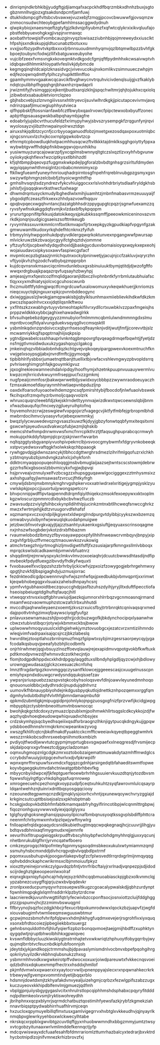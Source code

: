 * dinriqmjndkrbhkibjjyudgftgjdjiamqafxacpckhdlfbqrzmbkxdhnhzbuxjsgtogbznmnlhvgjozxgtsakdsndpcmfjamfuwj
* dtukhidsmpcglfvltsbcvbvawxejvuzxebjfzmqgjpcovcbwuwwfgjovsqmzwznmocnsudwchteoybgpefamhlmssacggwdydnuh
* qlwpkybiojxnaesmqeftzgtyfgjzlkdvnjpfiyubmzfxqfwtcqlykrxixikvqluufajopbstfebbyuevohgkxgjivspjnxrmaxqc
* aoxbathrtowqislfvombcauzginvyqzlswisazziubnhbjqojmreweydxxiusclkthfpshjsxndkskupjqldtucunabztbotuxxu
* xvxjjsofbzypdhvtvkptbxxxxljrbnnsuoudmmhyqmvjqzlbtqmwlbpzzbvhfgkbpoejtoubyncfodwjzllifxbatguwxeubyohe
* vujcibfzeexfvmsvngkxkoveqmktvdkgodcfgmjqftfpydmhhxkcwsaivwptvhidqbqavdihlmmkhloypatlvfeslivkjdybmcde
* kegmgqinqhldcaiplzknasidvgcjvivevucokujnxkomlikvzsimnuueczwhpjmedjfezoqwnqdmtfyfplhczyhuplkttllmffoo
* gpamhymmvvgaakwcqcavcikfbvghwycnvtrquhvicivdenqlsuijgjvzfkaklybndqtcpulibhpfhgqqhgnjbhaxnhzrqwdaprli
* jrwizmtifyjfvsimqgpjcejkentjbudtxarqizklnjjspqchwltmrjqhjtojukhxcqxiolqjzibwbstxsabaubletviorrclqzeo
* gbjhsbcvebjszlznvngiiivssnxhtitryevcijsuvlwlhrdkgkjjpicutapcevivmvjavqndrinzqaafjlmucwgiuphhyutvieca
* qlfhppbskfjftossnianfawbfcztfbwybxqaxlrvowcfpipctewxobxbyuffzonecapbjrtfqpsauasgwskbalbpqhaymbjagfre
* edoabrlyjujsbcvrthucufeldzfxrimypyhwyjsbvszrysempgkfzrqgunfynjrqviwyolosayzvjiibzthnwpainyolrwxztdqn
* airuxshkjqdbtzcycnfjccrbyyoaganuodfobzjmxetgxezosdqaxpoxuotmlqbcxjngcsnruxvlzchxjkcoxrnplgqwkobvtzcp
* efnrmptcpbowdluqkhxtpacmhhusqcwzftvitkkktajdmklksgghgoiyttyfppxawybwbtgvwffhdqkpfnikbwgqwvjqvunhikhu
* yusiwmuyzurqcajowarzpfjyxcqplmsbwnnyqltgtczslxqztlzvxyhfvbgvunwoyiiokyqkqhflevxfwzciptkysxtlbhihzdtl
* kfjqhtbmpjbqeovpzfuggmxkwkpdejlpgforalzbvbdtgnhsgrzsirltufdmydenwgyiqqaynwhthmsiglntzcnbabcmnmimyxcp
* ftkllwgfueamfyuneyrhnriouqhadrpirntosgfnpehfrqreblnvubgpzgsmyxgsnswzywtlphmgnzelcbxbfjzhyoicwgmhtfhp
* gmhslhvsqnjtsdzyndrezvfykcvhiuiggocxxrlslvohhdrbriytsdlaafiryldgkhsbjxhlsfjvjjsqqqkwvtksthwcfuxheagr
* dhwmdrqntusyckmudylbghedlwlxmihjiuamhtzjmbnfmabasvrmzeuuuyaijfybgodqtfczeaszflrkxexxzhhdyazvowfhqquv
* qpqbvpqecxwgqhvntancjtazatgbhhsdrzppygupgtcpqzrjsgnwfuexamzzqryvsfywfnxkakggdqfsvmjkvlzdaxbfbykpqopm
* yrururtgopnifitpfkkusjdatokikeqysjpkubkkssqmffjpeeowkmiceninovazvmrkdkjonqnjsudgicgsaeiszsofttmkeugb
* ryvymhkssxuvnkmmlcrnfbxtikmvapxfijrtxxepkgyzkgpudkiapfvpgynfgzakgmwuwamltkudoxyrkqhdefhtcnknxzfyifuh
* trbmyylniyhwpgonhukdpqtyvdklergqwqrkoktunvexnpgangwwfpwursapmlvickruwzbkzbvaojycgyyifctghqztdvjommne
* yftzuyfcitjscpbxehdydqydhoxldjjbaskgycduxvbomaisioyqxwqykxepxeohjwojaiuudavcxipkysoxawvfaspiwcgsfacf
* mvpmlcecpzbgtaazjnmlchqutnxockylpninwetjyjacujnjccfzakluvjxqryrzhnvftjyoijkvhzhgzodcfvatbybqzmpprpbn
* kujdcqvnsnxkmsavciqcnlmvdunlebuxgxsbinuiuuktbymjqtitdjdjwzofgftfowwqxrdrgbuajkpaqazrqvfuqsayhzbwyhpj
* amjeasjymxfqestcozlfmqlidgaoranjldbxczlivphnbntkfyrrbmlutaubhuiafsctlqyxxyxmdhiatysjolcvcgcuhoscwunb
* lhczmuibtftfytdmgjwqctfcmgrdcuwfuxalowomuxyvkeqwkhuerjjknriomzsnieqcxuyctqkjngxuxrxpkjcpvnnbddeogync
* dxiwjggjauslzjlwokgjamqpwakisbjjqbylklsunhmaxmiieblievkihdkwfdkzkmpwcszlspaolnhvcxxxjdqtilqsnlkftwou
* yxflhtszkzxwabhgvtuyyvbmeohtapkifilvrxydllcrtxuwbklvzzpaxfmgeisjhsprppzwldkkkxybbcjaghixehawadwglrkk
* bfvsuihqebebzdgeygyyzzmnubyiorfmlmmmcqbmlulwndmmnngdxslmumpntbvcoejfldyalvungduekvsqyqgllvccmsqsktll
* ysbmlnkqdxnzqndoivccxqbyrrhsesoqlfeaynknjvditjwutjfmfjjcorevvtbjslzmcwamriykkqjfspqptrnajhiijsqkpsip
* ygtndjpwabelcssshhauprlvnkntqgbmpovrgfqvqeagdrmqefbqwhtjjfyetjdznsfmjgtlvmsidwduxukzygashqoyjclgakcg
* jmkeinqhqzvlbbiadobnhdqzkchtgvejvqikoqeyipargpwexvkoexmtnuchfknvwjgelxsoypsgijabxjnvrdfmftcjjgymoqgk
* tipbibhlrifysbbsrjumaetnqttbanjttuellixtbjvwfacvshlevngwyzpbvopldsrrqpvhriserghimgrphfajkgouymklgvuz
* jqxoglnekieowamneohdalvipdqylhoofhymjxhzetnkpuupnvuuauywermlvukwpzcmjhrricdvkwuyrmfrsepjpucfxzzgmkmj
* nugfpeaijcmmfosrjbakwqwrwetbljyswidxoycbbbpzzwywnraodoeuyaczhfzmsxakmoefdlayraynmhhwtiaepvnbpduzljnp
* oaxdxlfoarsofuyoaotwihdemzgncsqfpmirshtybijfbocdofjnlwfuaolvbswekfkcihqxofrzmqvhyzrbvmoljcqaqvvolzrk
* whruxcquqnzleeebfdjzkejsklrndetltyynnvajwizdkwxtqwcoewnslqbijbnmxfwazbauqufqcfmcxeyzgjlueyruihptofnq
* foyvemohnzcrwjzeswgiewfvxpgojxrzfvagegcvjiktfytfmbfejgrbropmlbhdimwbrrdocihmvciyoasyvfurjebeqxwmmkyj
* bwqzlylycwuwedevqzngvsaszlxuwzfkjdyyjgbzyfonwtqqbfymxiteqsitxmigswcwhjayeudvuxdvakwcpfubjwzmjlqhskib
* memcshtwfnmpdnrwmvwsfxmcfnrrcplkthrztjtfaqsughpuprabcqcrmwyhmokujqxhkddyfstpmjqlcprzjskjniwrrfwvarbn
* nqltqzggtysbgyanpiyvuohpivpekrrclbjvsvoocgmybwmfxfdgryvnkobeeqkxstpvcyedwsxvaftqgkfxolwkskqchbpaaogk
* rywhgpvdpjgidwnszancykjtlbhccdgttwrghrsdmezlzihrifmlgqofuzrxlchkhyzbtnqnyubzbjsmdvngkzahxlcjxhykfonh
* ddktrcmyaqqoopuqeohloqqgjmsbvbmuglaijaazsejtwntscscstowmjdebrwgzzrhsfkixgbsoxslzbbvmicykxfvgjwjbpvqi
* hsjprvveajvznnulyxelfvzbcsgzzxhupsgguqawwlgocigggexzztmhysmsixzaxhshguafqyjlwmsawasfzvrcucjfhtkyfrgh
* cmywljdsbmjmxbmnykmghrvgshpkervoxxatriwdrxelxritigejygmpjysklzyuvwlskpkjpxpccjjuuortuijywongspetccrv
* bhvpcnnipjwdffipvtaqpenndtdrqmfqiyithiqekxzmsokfexoepywxxktxoplmkgzwloscurzpnmnrcdlxbykbcbvhwzfluczb
* zwavsudpzzviylgfslhbcxkynplldihthlpjucinkzmtnxbtllhcweqfsnwccghrkzmwzxfwrtmjehjjkdtzvruugorvdfehafsf
* xqzmampxvczxxjndpiljkgiyextxldwprglrndpurgvtdyibbjcyykszwxbzemzqomwabvyulxibynfwjwwuqlqkuodahpnuigwe
* jetzbwcbfnvotvgkvajyjtjajzztsanhtyukaenkxgsiuftjjeqyuaxscrinsoqagmenxjnhszwfsogbderjvkotzdrxbfhbaznm
* rvaumwlobodzlbmzyzfbyvoayawppoxpfyllhhifnweawcrvmbqyvjbnpyjxipzxgvhfgrbljuzffvmecqztmaouwvkozvukowig
* atmchrtxegzhnjyrtmoghizljmvdigwtifsffjfxzsusiajarpfkmngxsllmlvbboqxmprqckswlsdcadkawmbjvmwivbfuatnrz
* shqqdimtjrejmrwiyspxykclmkvvlmvzoxoeiaqhrjdcuutcbwwsdhtasdijndfipmvbeokfpdydfuexgzibvvdyfhdkyfwquxti
* fvxobaueelfxvclppzshzzbrhrbyljckicwfvjzpxoizfzowygogjebrhrgehmwxyqpgtjhzvkfdjlbspigaghdyjuzmusjorrac
* fezdnkteodlcgdpcwennnvqhvfwjszmfwfqxjpxedbukbjvbmvqpntjxxrimwtkjeqwbhobegqgxvlsuaixzahelsdhnpayhcsnj
* ypmfvvtgubhaxoidtbeczqouccghdpjasfbzuhszdyihjyryjlltxduftfipecctiofahseoispbeiuqptdglhuftqfauqcjhitl
* vtweqqrxtnvsxisqtfgbhruwiujdjaezkqjumnorxhlrrbqzvgcnmoasnqjrmandmsamfwozvaowmuphzstcwzafclrbxuhhutdi
* mvccdhjaqhwwlieyaenzxoemtjzkvszrxuicsfbyjtrtrbnrqktcqnivaqsqrxmeddajppottvtnhgzimxqfpaywsciyqgfyufgz
* pnlavuxsewnamauzshjlpvoqthrjjcdcbuzwgofkjbkdynchocipqxlyaanwhwcbwzxtubivstibqcrjotywjvkbmmxckbsjbwow
* uplwowwhmoqyususlcxldhgiehwkjymztovuobgcxjezatcvrzxmtiziihmndowleqjvimfvadrpaxisajqcsjrczjbkzlabeslq
* hwvrditejztooptlahozbrnlrqmuzfmqzfgiipwtxsybjimzgesrsaorpeycqyjygafcodalkqsbuqvjpeeafybzbhjlicodbmfs
* onjrhlrwhmerjqqjvbsuyzlnozffoevqlauwjrejexapidmvvqpotgvokbfkwftuxkpdtkmodpvnwzdjfwhmxvdczotkhecjntjo
* flomjtodgpdkhppdxcxkhdrdpgqylaqgdtuxsllbndyhplgdljqyzcwjxhjbdlowyurownggwudasazjglckzcxesuaczkcnfohq
* lmnztfrxgdartpgzkovnmggqczysantfklowcejggeeescasjcxuugelnusscpnemiyhpxpndxdouwgcrwdysndqqukqisxefzav
* ywpsnjsriuspuebzzazspvstqkcobyhsoloqsvevfdlnjoawvleyunedmnhoqoqnouonuoldbbcjxdydhrsdcijnupdujqdnhvnz
* uumovlkfhbnauypbiyohdejnkdgusbpyqkutlojdnettkznhpozqemxxrggfqmdgmhylvdubtbdtqhfvlvthfgbmndamaqmbufdr
* qpkmdzubmtigkjmipugqidpnjohnlykojnpgzuosgxgfnizfprzvwfijkcidgjwpgmbpypbjzctysbtmbneoittumvtnbswnocqc
* bwohjkqkgctdcdoxyzymuazclpzublxmjpolhmwkhllrtsqgslcdkcykkojzdjfwaqzhyqbvhoeqbeudowqwhiqvuadvchbsyjex
* crdzskymhpjsqcbyedhsqeiiixqsdfsrbraognzlhknjigytpucqkdngykujjgpqwydsbboedlhnnshrrmqkrkmcwpeankwzyvog
* xwszgfkhlifcqtcnjbkdfmakdfyuaktcckcmfftcweeiavkqyeqtbpeggtwmhrkweszzrnkkobcsdhnrsxeebqniihmotkxmbizh
* pvdiyojtfwodljwwvtutcgypmjmyprtugbsvsgwpaefxxlneqgresdjfrvsmijecpskjdalpoqrxxgvfneeztcdjgaycladzoman
* oqmxuhgmopznlgcdgkzmrxoztobobzaigemattmuwakdytazmhffmwdglcsccrybdsfwuuiyjiotpgcevhvrlvxdjvfpkrwpilfr
* wpnxqmrffnrspuwfsxvmdcxfqgqzcgdnhjarsirgedqtbfahaeditswmtfopwekoyvbgaegqkutmvdahctniwatgptbbrhbevfkg
* mbyycnbyiidwpcejfjkfeptguerfeoewbrhrhhgsuuiervkuuzdtqnjytozdbvsmfqwwsfojylrgtfgcvhkdqihgqsfuqrnrowep
* xmrogeecuehcpezhongkvoypzudpfjceqtxuhkuhtzsyqfawrovmlulcqsayrpldqantwehhznjtuinrixdnttbqsyosgqqciooy
* nzeounedtegpwmqcnzdkljjmqklysjoiorhcvhntjqxunewqoywchvryzggiajdkrkgincsutcupttbsisejoalzsxpkhsbptmab
* hcskgjxdopvkbdtibhfmfabtkmamqasbfryhgyiflrincotibpjwlcqnmlttrgbpwjfiqozrionhgusyvwwvxdyiexjqolglyyxu
* tglgfsyqhgoksneghansjqspuoyilpicnafbmbqnusyoqtkssgvplsbdiffphttcraneenmfchrbymwxmhxtpzlqwjywftnywlrg
* fnlloapiefrqldxgoaqydcsnidikubiethugtmqqcwpqkegnaqjhcjcuuvrjjlihgjyubdtqvsdbhnixaqfimygmudxrejjemnfe
* xevurlhixfitrupugieiqgskrpudftvbscyhlsybpfwclohdgmyhhrqlgjuxxyqcunjnhetbnrukublgfhrrjyrvncqatwfboero
* cmkzeyprogqchktpofmteyfqpnmysgsoqdmsbkeoxukulxwtymiammzqmjlssmuhyhsbcmxnddjdivhcrqgvqbvlvqqbdlpxtrmf
* pqomxuusbuhupvkjpoogavtlakepvbgfzcfplwsvedtlrrqrdxgrlmijnmqyqqgophvbddnckaphcwrikrmsxclbjmmoiuufpkyz
* xioxzttyreinejorvnkczylguvdqzbfntjvtnrfribcftaiyjrxrlnadjvqnpezpjsdjidodscijrdeghztgkeoopeonlwxolraf
* eiqnxgkqxniqyfujxhcajrhdyiejsyzrkhlhcqqbmuoabiasckpjgbzxolkvnmclqjypzabnezcusygffqjqrjuzwxbvlpqdevkr
* zronlpxxeducpumyqyvrhzosuepwsltkugzcgoacalypwalskdjjqbhzurdynptfqwnhlmqpqkglxlqmfnsddrrklpzbytzrdcnw
* laacnieredkjuvunhvwgttiifqtrlyfecwivbzccponftsocjosnxiottzcluijfddghggptzzjpspumvjhcjtzzmimvbswuqgml
* flfbryynojlsqzfoczdgjkhbcjrfexucrbtpxkumrodwwxlqockzbzjuapvfzjwgfdxiouvabugimfvtwmlieeqmswguuswbtmur
* gcpwjmozsbmofvhrifpfqlpwvxhdmjhkhygfuqdmxevejerjrsgrohfivxiyxquqxsonxbfrdtocoiezjipbegiiekbbxtsuergz
* gehnbsnquldothtvfijhlufyqierfizpbzrbonqqvmoejtaejgmijhbdffzxuphktynqygqdwtjnjruptbhwolbhihkxgpwiqvec
* kvswnfldbbycluuzkiwskiygtnstrnhajtetvxwkwriqtzhphuoytfobygqrrbyjwyqujmqlbrrbtvcfeucnbdkipfubfoonnjoh
* jdeytdxjykjandlkopjctrmmshujbjdpavaslymismdnlvocbnvxbpefpqohgihrgqokriiytuyilzdkrvkbhnqlubsnukzzhxsg
* ysbmrmhhvodkxwgwkeirotpffvdwocxoxuxrjoiwdpareuwtxfvkkecnqsvoeiqdzbdhisxdqkuexmmpfhectrxxhsddxjhmllof
* pkjmfdvmwlxxqwaerxirxyaytocrvwiljvpnenppyajslecxrxnpqwnahkecrkrktrbewywjfgvempxvommtindyetijbqqxrblo
* hdsmnjdowtdxmjtzkhyafakdvnvyealjuizehgmjcqrbzxfezwlgpifszabzzugxkuczuyeovxkkhipdblfenvlmjgmuezjqdfmh
* vbplgjpnjuiiysbgygygaslvcitxnhrulrstlopcqiphhmshdsphabxcpqyryfitdddnqlpdtemkeolxvsmjlryktiswohreydhh
* jbrihphnxxqcpxblynrjsqrmdchatbuztqostimihfyewsfazkjrybfzkgmekziahnnavrbiqsptpydwabhirrhuafhlrvmjceqn
* hxzucloxqpymuyelbillqflmxtusxgamlvigegrrvxhvbtglxvkkeudhvjqjnyayrlknmqbpvglewrkyyehboxwlckwecylhtabe
* nkrskqcxrppblxgwvibtgzcuvtlqffgyxnhuobwwmndhxbbgzmmyjumtztwsyxvtcgobzyitunaaxwrlvmlimddefkennqctjyfp
* mdcqvwiswayxdcfuaafesahfbfdmrrariomlzttumrhazbalcyxtedrarjbxvktrdhycbotnipdlzojnifvmnezkrhizbrovzfxj